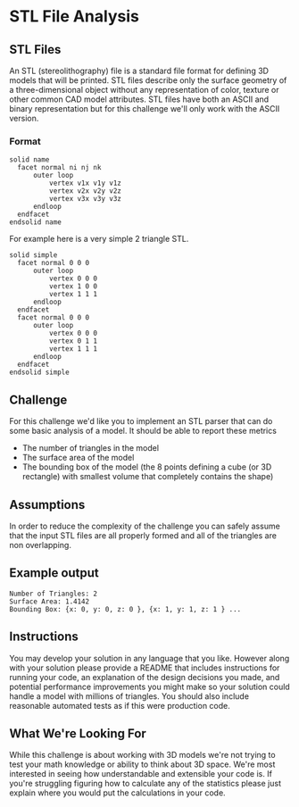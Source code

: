 # STL File Analysis

## STL Files

An STL (stereolithography) file is a standard file format for defining 3D models that will be printed. STL files describe only the surface geometry of a three-dimensional object without any representation of color, texture or other common CAD model attributes. STL files have both an ASCII and binary representation but for this challenge we'll only work with the ASCII version.

### Format

```
solid name
  facet normal ni nj nk
      outer loop
          vertex v1x v1y v1z
          vertex v2x v2y v2z
          vertex v3x v3y v3z
      endloop
  endfacet
endsolid name
```

For example here is a very simple 2 triangle STL.

```
solid simple
  facet normal 0 0 0
      outer loop
          vertex 0 0 0
          vertex 1 0 0
          vertex 1 1 1
      endloop
  endfacet
  facet normal 0 0 0
      outer loop
          vertex 0 0 0
          vertex 0 1 1
          vertex 1 1 1
      endloop
  endfacet
endsolid simple
```

## Challenge

For this challenge we'd like you to implement an STL parser that can do some basic analysis of a model. It should be able to report these metrics

* The number of triangles in the model
* The surface area of the model
* The bounding box of the model (the 8 points defining a cube (or 3D rectangle) with smallest volume that completely contains the shape)

## Assumptions

In order to reduce the complexity of the challenge you can safely assume that the input STL files are all properly formed and all of the triangles are non overlapping.

## Example output

```
Number of Triangles: 2
Surface Area: 1.4142
Bounding Box: {x: 0, y: 0, z: 0 }, {x: 1, y: 1, z: 1 } ...
```

## Instructions

You may develop your solution in any language that you like. However along with your solution please provide a README that includes instructions for running your code, an explanation of the design decisions you made, and potential performance improvements you might make so your solution could handle a model with millions of triangles. You should also include reasonable automated tests as if this were production code.

## What We're Looking For

While this challenge is about working with 3D models we're not trying to test your math knowledge or ability to think about 3D space. We're most interested in seeing how understandable and extensible your code is. If you're struggling figuring how to calculate any of the statistics please just explain where you would put the calculations in your code.
